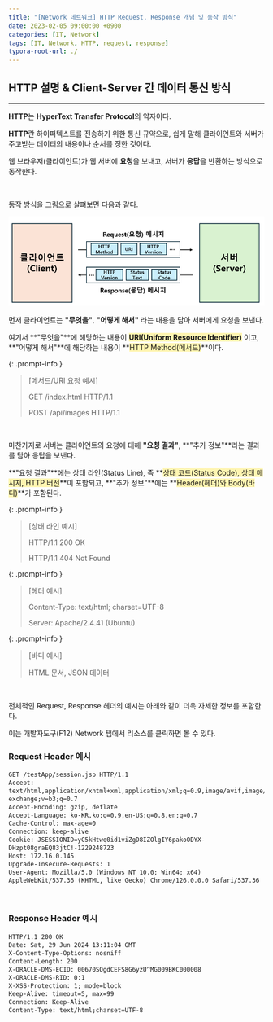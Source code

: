 ```yaml
---
title: "[Network 네트워크] HTTP Request, Response 개념 및 동작 방식"
date: 2023-02-05 09:00:00 +0900
categories: [IT, Network]
tags: [IT, Network, HTTP, request, response]
typora-root-url: ./
---
```




## **HTTP 설명 & Client-Server 간 데이터 통신 방식**

---

**HTTP**는 **HyperText Transfer Protocol**의 약자이다.

**HTTP**란 하이퍼텍스트를 전송하기 위한 통신 규약으로, 쉽게 말해 클라이언트와 서버가 주고받는 데이터의 내용이나 순서를 정한 것이다.

웹 브라우저(클라이언트)가 웹 서버에 **요청**을 보내고, 서버가 **응답**을 반환하는 방식으로 동작한다. 

<br/>



동작 방식을 그림으로 살펴보면 다음과 같다.

![image-20240629225105033](/../assets/img/posts/2023-02-05-Network-HTTP/image-20240629225105033.png)

먼저 클라이언트는 **"무엇을"**, **"어떻게 해서"** 라는 내용을 담아 서버에게 요청을 보낸다.  

여기서 **"무엇을"**에 해당하는 내용이 <span style='background-color:#fff5b1'>**URI(Uniform Resource Identifier)**</span> 이고, **"어떻게 해서"**에 해당하는 내용이 **<span style='background-color:#fff5b1'>HTTP Method(메서드)</span>**이다.

{: .prompt-info }

> [메서드/URI 요청  예시]
>
> GET /index.html HTTP/1.1
>
> POST /api/images HTTP/1.1

<br/>

마찬가지로 서버는 클라이언트의 요청에 대해 **"요청 결과"**, **"추가 정보"**라는 결과를 담아 응답을 보낸다.  

**"요청 결과"**에는 상태 라인(Status Line), 즉 **<span style='background-color:#fff5b1'>상태 코드(Status Code), 상태 메시지, HTTP 버전</span>**이 포함되고, **"추가 정보"**에는 **<span style='background-color:#fff5b1'>Header(헤더)와 Body(바디)</span>**가 포함된다.

{: .prompt-info }

> [상태 라인 예시]
>
> HTTP/1.1 200 OK
>
> HTTP/1.1 404 Not Found

{: .prompt-info }

> [헤더 예시]
>
> Content-Type: text/html; charset=UTF-8
>
> Server: Apache/2.4.41 (Ubuntu)

{: .prompt-info }

> [바디 예시]
>
> HTML 문서, JSON 데이터



<br/>

전체적인 Request, Response 헤더의 예시는 아래와 같이 더욱 자세한 정보를 포함한다.

이는 개발자도구(F12) Network 탭에서 리소스를 클릭하면 볼 수 있다.

### **Request Header 예시**

```
GET /testApp/session.jsp HTTP/1.1
Accept: text/html,application/xhtml+xml,application/xml;q=0.9,image/avif,image/webp,image/apng,*/*;q=0.8,application/signed-exchange;v=b3;q=0.7
Accept-Encoding: gzip, deflate
Accept-Language: ko-KR,ko;q=0.9,en-US;q=0.8,en;q=0.7
Cache-Control: max-age=0
Connection: keep-alive
Cookie: JSESSIONID=yC5kHtwq0id1viZgD8IZOlgIY6pakoODYX-DHzpt08graEQ83jtC!-1229248723
Host: 172.16.0.145
Upgrade-Insecure-Requests: 1
User-Agent: Mozilla/5.0 (Windows NT 10.0; Win64; x64) AppleWebKit/537.36 (KHTML, like Gecko) Chrome/126.0.0.0 Safari/537.36
```

<br/>

### **Response Header 예시**

```
HTTP/1.1 200 OK
Date: Sat, 29 Jun 2024 13:11:04 GMT
X-Content-Type-Options: nosniff
Content-Length: 200
X-ORACLE-DMS-ECID: 00670SOgdCEFS8G6yzU^MG009BKC000008
X-ORACLE-DMS-RID: 0:1
X-XSS-Protection: 1; mode=block
Keep-Alive: timeout=5, max=99
Connection: Keep-Alive
Content-Type: text/html;charset=UTF-8
```



<br/>